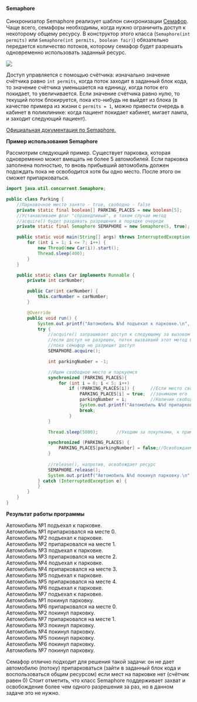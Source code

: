 #### Semaphore

  
Синхронизатор Semaphore реализует шаблон синхронизации [Семафор](https://ru.wikipedia.org/wiki/%D0%A1%D0%B5%D0%BC%D0%B0%D1%84%D0%BE%D1%80_\(%D0%B8%D0%BD%D1%84%D0%BE%D1%80%D0%BC%D0%B0%D1%82%D0%B8%D0%BA%D0%B0\)). Чаще всего, семафоры необходимы, когда нужно ограничить доступ к некоторому общему ресурсу. В конструктор этого класса (`Semaphore(int permits)` или `Semaphore(int permits, boolean fair)`) обязательно передается количество потоков, которому семафор будет разрешать одновременно использовать заданный ресурс.  
  
![](https://habrastorage.org/files/9da/48f/85b/9da48f85b5874362bc2279f181613c0e.gif)  
  
Доступ управляется с помощью счётчика: изначально значение счётчика равно `int permits`, когда поток заходит в заданный блок кода, то значение счётчика уменьшается на единицу, когда поток его покидает, то увеличивается. Если значение счётчика равно нулю, то текущий поток блокируется, пока кто-нибудь не выйдет из блока (в качестве примера из жизни с `permits = 1`, можно привести очередь в кабинет в поликлинике: когда пациент покидает кабинет, мигает лампа, и заходит следующий пациент).  
  
[Официальная документация по Semaphore.](https://docs.oracle.com/javase/8/docs/api/java/util/concurrent/Semaphore.html)  
  

**Пример использования Semaphore**

Рассмотрим следующий пример. Существует парковка, которая одновременно может вмещать не более 5 автомобилей. Если парковка заполнена полностью, то вновь прибывший автомобиль должен подождать пока не освободится хотя бы одно место. После этого он сможет припарковаться.  
  
```java
import java.util.concurrent.Semaphore;

public class Parking {
    //Парковочное место занято - true, свободно - false
    private static final boolean[] PARKING_PLACES = new boolean[5];
    //Устанавливаем флаг "справедливый", в таком случае метод
    //aсquire() будет раздавать разрешения в порядке очереди
    private static final Semaphore SEMAPHORE = new Semaphore(5, true);

    public static void main(String[] args) throws InterruptedException {
        for (int i = 1; i <= 7; i++) {
            new Thread(new Car(i)).start();
            Thread.sleep(400);
        }
    }

    public static class Car implements Runnable {
        private int carNumber;

        public Car(int carNumber) {
            this.carNumber = carNumber;
        }

        @Override
        public void run() {
            System.out.printf("Автомобиль №%d подъехал к парковке.\n", carNumber);
            try {
                //acquire() запрашивает доступ к следующему за вызовом этого метода блоку кода,
                //если доступ не разрешен, поток вызвавший этот метод блокируется до тех пор,
                //пока семафор не разрешит доступ
                SEMAPHORE.acquire();

                int parkingNumber = -1;

                //Ищем свободное место и паркуемся
                synchronized (PARKING_PLACES){
                    for (int i = 0; i < 5; i++)
                        if (!PARKING_PLACES[i]) {      //Если место свободно
                            PARKING_PLACES[i] = true;  //занимаем его
                            parkingNumber = i;         //Наличие свободного места, гарантирует семафор
                            System.out.printf("Автомобиль №%d припарковался на месте %d.\n", carNumber, i);
                            break;
                        }
                }

                Thread.sleep(5000);       //Уходим за покупками, к примеру

                synchronized (PARKING_PLACES) {
                    PARKING_PLACES[parkingNumber] = false;//Освобождаем место
                }
                
                //release(), напротив, освобождает ресурс
                SEMAPHORE.release();
                System.out.printf("Автомобиль №%d покинул парковку.\n", carNumber);
            } catch (InterruptedException e) {
            }
        }
    }
}
```
  

**Результат работы программы**

Автомобиль №1 подъехал к парковке.  
Автомобиль №1 припарковался на месте 0.  
Автомобиль №2 подъехал к парковке.  
Автомобиль №2 припарковался на месте 1.  
Автомобиль №3 подъехал к парковке.  
Автомобиль №3 припарковался на месте 2.  
Автомобиль №4 подъехал к парковке.  
Автомобиль №4 припарковался на месте 3.  
Автомобиль №5 подъехал к парковке.  
Автомобиль №5 припарковался на месте 4.  
Автомобиль №6 подъехал к парковке.  
Автомобиль №7 подъехал к парковке.  
Автомобиль №1 покинул парковку.  
Автомобиль №6 припарковался на месте 0.  
Автомобиль №2 покинул парковку.  
Автомобиль №7 припарковался на месте 1.  
Автомобиль №3 покинул парковку.  
Автомобиль №4 покинул парковку.  
Автомобиль №5 покинул парковку.  
Автомобиль №6 покинул парковку.  
Автомобиль №7 покинул парковку.  

  
Семафор отлично подходит для решения такой задачи: он не дает автомобилю (потоку) припарковаться (зайти в заданный блок кода и воспользоваться общим ресурсом) если мест на парковке нет (счётчик равен 0) Стоит отметить, что класс Semaphore поддерживает захват и освобождение более чем одного разрешения за раз, но в данном задаче это не нужно.  

  
  
